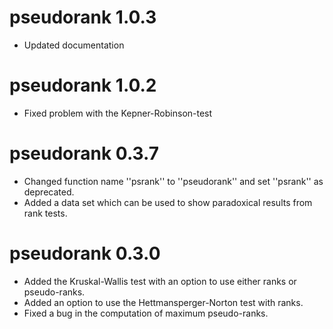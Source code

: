 # pseudorank 1.0.3
* Updated documentation

# pseudorank 1.0.2
* Fixed problem with the Kepner-Robinson-test

# pseudorank 0.3.7
* Changed function name ''psrank'' to ''pseudorank'' and set ''psrank'' as deprecated.
* Added a data set which can be used to show paradoxical results from rank tests.

# pseudorank 0.3.0

* Added the Kruskal-Wallis test with an option to use either ranks or pseudo-ranks.
* Added an option to use the Hettmansperger-Norton test with ranks.
* Fixed a bug in the computation of maximum pseudo-ranks.
